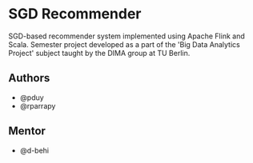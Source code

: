 # SGD Recommender

SGD-based recommender system implemented using Apache Flink and Scala.
Semester project developed as a part of the 'Big Data Analytics Project' subject taught by the DIMA group at TU Berlin.

## Authors
- @pduy
- @rparrapy

## Mentor
- @d-behi